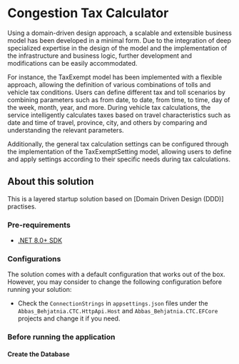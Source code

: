 # Congestion Tax Calculator

Using a domain-driven design approach, a scalable and extensible business model has been developed in a minimal form. Due to the integration of deep specialized expertise in the design of the model and the implementation of the infrastructure and business logic, further development and modifications can be easily accommodated.

For instance, the TaxExempt model has been implemented with a flexible approach, allowing the definition of various combinations of tolls and vehicle tax conditions. Users can define different tax and toll scenarios by combining parameters such as from date, to date, from time, to time, day of the week, month, year, and more. During vehicle tax calculations, the service intelligently calculates taxes based on travel characteristics such as date and time of travel, province, city, and others by comparing and understanding the relevant parameters.

Additionally, the general tax calculation settings can be configured through the implementation of the TaxExemptSetting model, allowing users to define and apply settings according to their specific needs during tax calculations.

## About this solution

This is a layered startup solution based on [Domain Driven Design (DDD)] practises.

### Pre-requirements

* [.NET 8.0+ SDK](https://dotnet.microsoft.com/download/dotnet)

### Configurations

The solution comes with a default configuration that works out of the box. However, you may consider to change the following configuration before running your solution:

* Check the `ConnectionStrings` in `appsettings.json` files under the `Abbas_Behjatnia.CTC.HttpApi.Host` and `Abbas_Behjatnia.CTC.EFCore` projects and change it if you need.

### Before running the application
#### Create the Database